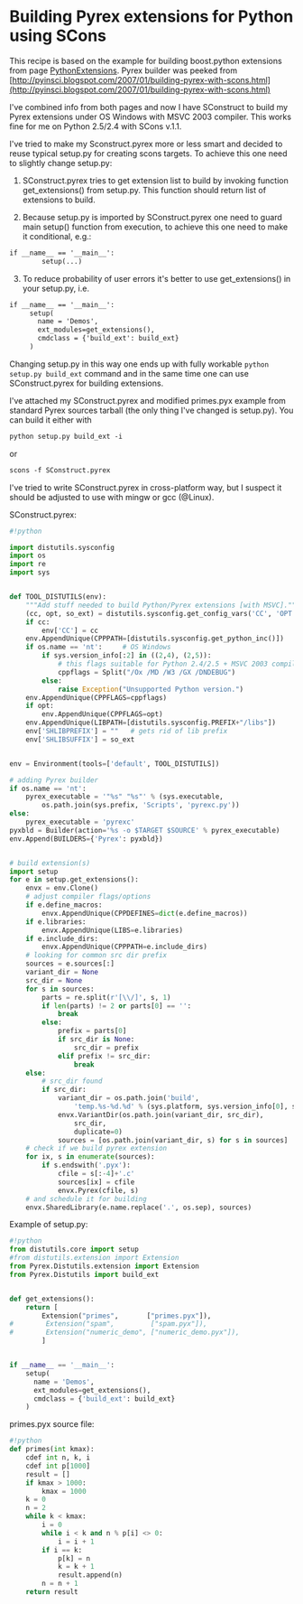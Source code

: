 

# Building Pyrex extensions for Python using SCons

This recipe is based on the example for building boost.python extensions from page [PythonExtensions](PythonExtensions). Pyrex builder was peeked from [http://pyinsci.blogspot.com/2007/01/building-pyrex-with-scons.html](http://pyinsci.blogspot.com/2007/01/building-pyrex-with-scons.html) 

I've combined info from both pages and now I have SConstruct to build my Pyrex extensions under OS Windows with MSVC 2003 compiler. This works fine for me on Python 2.5/2.4 with SCons v.1.1. 

I've tried to make my Sconstruct.pyrex more or less smart and decided to reuse typical setup.py for creating scons targets. To achieve this one need to slightly change setup.py: 

1) SConstruct.pyrex tries to get extension list to build by invoking function get_extensions() from setup.py. This function should return list of extensions to build. 

2) Because setup.py is imported by SConstruct.pyrex one need to guard main setup() function from execution, to achieve this one need to make it conditional, e.g.: 
```txt
if __name__ == '__main__':
        setup(...)
```
3) To reduce probability of user errors it's better to use get_extensions() in your setup.py, i.e. 
```txt
if __name__ == '__main__':
     setup(
       name = 'Demos',
       ext_modules=get_extensions(),
       cmdclass = {'build_ext': build_ext}
     )
```
Changing setup.py in this way one ends up with fully workable `python setup.py build_ext` command and in the same time one can use SConstruct.pyrex for building extensions. 

I've attached my SConstruct.pyrex and modified primes.pyx example from standard Pyrex sources tarball (the only thing I've changed is setup.py). You can build it either with 
```txt
python setup.py build_ext -i
```
or 
```txt
scons -f SConstruct.pyrex
```
I've tried to write SConstruct.pyrex in cross-platform way, but I suspect it should be adjusted to use with mingw or gcc (@Linux). 

SConstruct.pyrex: 
```python
#!python

import distutils.sysconfig
import os
import re
import sys


def TOOL_DISTUTILS(env):
    """Add stuff needed to build Python/Pyrex extensions [with MSVC]."""
    (cc, opt, so_ext) = distutils.sysconfig.get_config_vars('CC', 'OPT', 'SO')
    if cc:
        env['CC'] = cc
    env.AppendUnique(CPPPATH=[distutils.sysconfig.get_python_inc()])
    if os.name == 'nt':     # OS Windows
        if sys.version_info[:2] in ((2,4), (2,5)):
            # this flags suitable for Python 2.4/2.5 + MSVC 2003 compiler
            cppflags = Split("/Ox /MD /W3 /GX /DNDEBUG")
        else:
            raise Exception("Unsupported Python version.")
    env.AppendUnique(CPPFLAGS=cppflags)
    if opt:
        env.AppendUnique(CPPFLAGS=opt)
    env.AppendUnique(LIBPATH=[distutils.sysconfig.PREFIX+"/libs"])
    env['SHLIBPREFIX'] = ""   # gets rid of lib prefix
    env['SHLIBSUFFIX'] = so_ext


env = Environment(tools=['default', TOOL_DISTUTILS])

# adding Pyrex builder
if os.name == 'nt':
    pyrex_executable = '"%s" "%s"' % (sys.executable,
        os.path.join(sys.prefix, 'Scripts', 'pyrexc.py'))
else:
    pyrex_executable = 'pyrexc'
pyxbld = Builder(action='%s -o $TARGET $SOURCE' % pyrex_executable)
env.Append(BUILDERS={'Pyrex': pyxbld})


# build extension(s)
import setup
for e in setup.get_extensions():
    envx = env.Clone()
    # adjust compiler flags/options
    if e.define_macros:
        envx.AppendUnique(CPPDEFINES=dict(e.define_macros))
    if e.libraries:
        envx.AppendUnique(LIBS=e.libraries)
    if e.include_dirs:
        envx.AppendUnique(CPPPATH=e.include_dirs)
    # looking for common src dir prefix
    sources = e.sources[:]
    variant_dir = None
    src_dir = None
    for s in sources:
        parts = re.split(r'[\\/]', s, 1)
        if len(parts) != 2 or parts[0] == '':
            break
        else:
            prefix = parts[0]
            if src_dir is None:
                src_dir = prefix
            elif prefix != src_dir:
                break
    else:
        # src_dir found
        if src_dir:
            variant_dir = os.path.join('build',
                'temp.%s-%d.%d' % (sys.platform, sys.version_info[0], sys.version_info[1]))
            envx.VariantDir(os.path.join(variant_dir, src_dir),
                src_dir,
                duplicate=0)
            sources = [os.path.join(variant_dir, s) for s in sources]
    # check if we build pyrex extension
    for ix, s in enumerate(sources):
        if s.endswith('.pyx'):
            cfile = s[:-4]+'.c'
            sources[ix] = cfile
            envx.Pyrex(cfile, s)
    # and schedule it for building
    envx.SharedLibrary(e.name.replace('.', os.sep), sources)
```
Example of setup.py: 
```python
#!python
from distutils.core import setup
#from distutils.extension import Extension
from Pyrex.Distutils.extension import Extension
from Pyrex.Distutils import build_ext


def get_extensions():
    return [
        Extension("primes",       ["primes.pyx"]),
#        Extension("spam",         ["spam.pyx"]),
#        Extension("numeric_demo", ["numeric_demo.pyx"]),
        ]


if __name__ == '__main__':
    setup(
      name = 'Demos',
      ext_modules=get_extensions(),
      cmdclass = {'build_ext': build_ext}
    )
```
primes.pyx source file: 
```python
#!python
def primes(int kmax):
    cdef int n, k, i
    cdef int p[1000]
    result = []
    if kmax > 1000:
        kmax = 1000
    k = 0
    n = 2
    while k < kmax:
        i = 0
        while i < k and n % p[i] <> 0:
            i = i + 1
        if i == k:
            p[k] = n
            k = k + 1
            result.append(n)
        n = n + 1
    return result
```